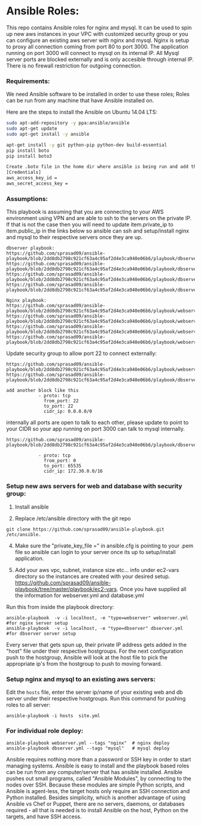 Ansible Roles:
=============

This repo contains Ansible roles for nginx and mysql. It can be used to spin up new aws instances in your VPC with customized security group  or you can configure an existing aws server with nginx and mysql. 
Nginx is setup to proxy all connection coming from port 80 to port 3000. The application running on port 3000 will connect to mysql on its internal IP. All Mysql server ports are blocked externally and is only accesible through internal IP. There is no firewall restriction for outgoing connection.  

  
### Requirements:

We need Ansible software to be installed in order to use these roles; Roles can be run from any machine that have Ansible installed on.

Here are the steps to install the Ansible on Ubuntu 14.04 LTS:
```bash
sudo apt-add-repository -y ppa:ansible/ansible
sudo apt-get update
sudo apt-get install -y ansible

apt-get install -y git python-pip python-dev build-essential
pip install boto
pip install boto3

Create .boto file in the home dir where ansible is being run and add the following so ansible can connet to your aws servers.
[Credentials]
aws_access_key_id =  
aws_secret_access_key =  
```

### Assumptions:

This playbook is assuming that you are connecting to your AWS environment using VPN and are able to ssh to the servers on the private IP. If that is not the case then you will need to update item.private_ip to item.public_ip in the links below so ansible can ssh and setup/install nginx and mysql to their respective servers once they are up. 

```
dbserver playbook:
https://github.com/sprasad09/ansible-playbook/blob/2dd8db2798c921cf63a4c95af2d4e3ca940e06b6/playbook/dbserver.yml#L50
https://github.com/sprasad09/ansible-playbook/blob/2dd8db2798c921cf63a4c95af2d4e3ca940e06b6/playbook/dbserver.yml#L51
https://github.com/sprasad09/ansible-playbook/blob/2dd8db2798c921cf63a4c95af2d4e3ca940e06b6/playbook/dbserver.yml#L55
https://github.com/sprasad09/ansible-playbook/blob/2dd8db2798c921cf63a4c95af2d4e3ca940e06b6/playbook/dbserver.yml#L61

Nginx playbook:
https://github.com/sprasad09/ansible-playbook/blob/2dd8db2798c921cf63a4c95af2d4e3ca940e06b6/playbook/webserver.yml#L54
https://github.com/sprasad09/ansible-playbook/blob/2dd8db2798c921cf63a4c95af2d4e3ca940e06b6/playbook/webserver.yml#L55
https://github.com/sprasad09/ansible-playbook/blob/2dd8db2798c921cf63a4c95af2d4e3ca940e06b6/playbook/webserver.yml#L59
https://github.com/sprasad09/ansible-playbook/blob/2dd8db2798c921cf63a4c95af2d4e3ca940e06b6/playbook/webserver.yml#L65

```
Update security group to allow port 22 to connect externally:

```
https://github.com/sprasad09/ansible-playbook/blob/2dd8db2798c921cf63a4c95af2d4e3ca940e06b6/playbook/webserver.yml#L20
https://github.com/sprasad09/ansible-playbook/blob/2dd8db2798c921cf63a4c95af2d4e3ca940e06b6/playbook/dbserver.yml#L20

add another block like this
            - proto: tcp
              from_port: 22
              to_port: 22
              cidr_ip: 0.0.0.0/0

```
internally all ports are open to talk to each other, please update to point to your CIDR so your app running on port 3000 can talk to mysql internally.  

```
https://github.com/sprasad09/ansible-playbook/blob/2dd8db2798c921cf63a4c95af2d4e3ca940e06b6/playbook/dbserver.yml#L24

            - proto: tcp
              from_port: 0
              to_port: 65535
              cidr_ip: 172.30.0.0/16
```

### Setup new aws servers for web and database with security group: 

1. Install ansible

2. Replace /etc/ansible directory with the git repo 
```
git clone https://github.com/sprasad09/ansible-playbook.git /etc/ansible.   
```
4. Make sure the "private_key_file =" in ansible.cfg is pointing to your .pem file so ansible can login to your server once its up to setup/install application.  

3. Add your aws vpc, subnet, instance size etc... info under ec2-vars directory so the instances are created  with your desired setup. https://github.com/sprasad09/ansible-playbook/tree/master/playbook/ec2-vars. Once you have supplied all the information for webserver.yml and database.yml

Run this from inside the playbook directory:
``` 
ansible-playbook  -v -i localhost, -e "type=webserver" webserver.yml  #for nginx server setup 
ansible-playbook  -v -i localhost, -e "type=dbserver" dbserver.yml   #for dbserver server setup
```

Every server that gets spun up, their private IP address gets added in the "host" file under their respective hostgroups. For the next configuration push to the hostgroup, Ansible will look at the host file to pick the appropriate ip's from the hostgroup to push to moving forward. 


### Setup nginx and mysql to an existing aws servers:  

Edit the `hosts` file, enter the server ip/name of your existing web and db server under their respective hostgroups.  Run this command for pushing roles to all server:
```
ansible-playbook -i hosts  site.yml
```

### For individual role deploy:
```
ansible-playbook webserver.yml --tags "nginx"  # nginx deploy
ansible-playbook dbserver.yml --tags "mysql"   # mysql deploy
```
 
Ansible requires nothing more than a password or SSH key in order to start managing systems. Ansible is easy to install and the playbook based roles can be run from any computer/server that has ansible installed. 
Ansible  pushes out small programs, called "Ansible Modules", by connecting to the nodes over SSH. Because these modules are simple Python scripts, and Ansible is agent-less, the target hosts only require an SSH connection and Python installed. Besides simplicity, which is another advantage of using Ansible vs Chef or Puppet, there are no servers, daemons, or databases required - all that is needed is to install Ansible on the host, Python on the targets, and have SSH access.
